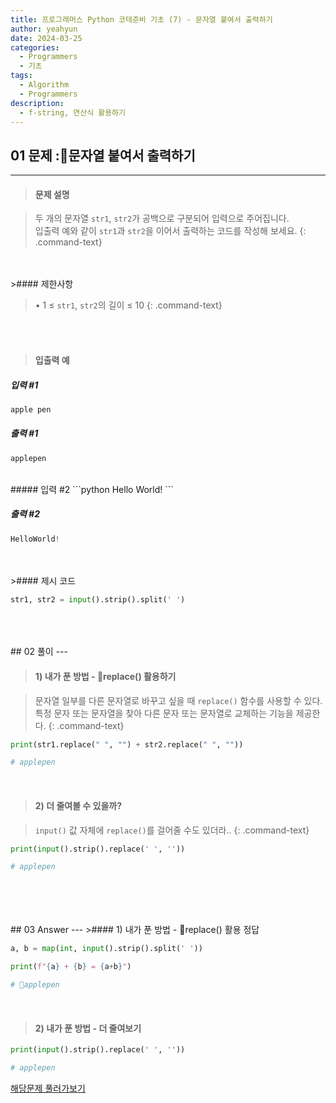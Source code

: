 ```yaml
---
title: 프로그래머스 Python 코테준비 기초 (7) - 문자열 붙여서 출력하기
author: yeahyun
date: 2024-03-25
categories:
  - Programmers
  - 기초
tags:
  - Algorithm
  - Programmers
description:
  - f-string, 연산식 활용하기
---
```

## 01 문제 :문자열 붙여서 출력하기

---
>#### 문제 설명

>두 개의 문자열 `str1`, `str2`가 공백으로 구분되어 입력으로 주어집니다.  
>입출력 예와 같이 `str1`과 `str2`을 이어서 출력하는 코드를 작성해 보세요.
{: .command-text}

<BR>
<BR>
>#### 제한사항

>• 1 ≤ `str1`, `str2`의 길이 ≤ 10
{: .command-text}
<BR>
<BR>

>#### 입출력 예

##### 입력 #1
```python
apple pen
```

##### 출력 #1
```python
applepen
```
<BR>
##### 입력 #2
```python
Hello World!
```

##### 출력 #2
```python
HelloWorld!
```

<br>
<br>
>#### 제시 코드

```python
str1, str2 = input().strip().split(' ')
```

<br>
<br>
<BR>
## 02 풀이 
---

>#### 1) 내가 푼 방법 - replace() 활용하기

>문자열 일부를 다른 문자열로 바꾸고 싶을 때 `replace()` 함수를 사용할 수 있다.  
>특정 문자 또는 문자열을 찾아 다른 문자 또는 문자열로 교체하는 기능을 제공한다.
{: .command-text}

```python
print(str1.replace(" ", "") + str2.replace(" ", ""))

# applepen
```

<br>

>#### 2) 더 줄여볼 수 있을까?

>`input()` 값 자체에 `replace()`를 걸어줄 수도 있더라..
{: .command-text}

```python
print(input().strip().replace(' ', ''))

# applepen
```

<br>
<br>
<br>

<BR>
## 03 Answer
---
>#### 1) 내가 푼 방법 - replace() 활용 정답

```python
a, b = map(int, input().strip().split(' '))

print(f"{a} + {b} = {a+b}")

# applepen
```

<br>


>#### 2) 내가 푼 방법 - 더 줄여보기

```python
print(input().strip().replace(' ', ''))

# applepen
```



[해당문제 풀러가보기](https://school.programmers.co.kr/learn/courses/30/lessons/181946)